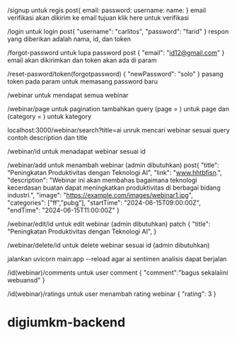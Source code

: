 /signup untuk regis
post{
email:
password:
username:
name:
}
email verifikasi akan dikirim ke email tujuan klik here untuk verifikasi

/login untuk login
post{
"username": "carlitos",
"password": "farid"
}
respon yang diberikan adalah nama, id, dan token

/forgot-password untuk lupa password
post {
"email": "id12@gmail.com"
}
email akan dikirimkan dan token akan ada di param

/reset-pasword/token(forgotpassword)
{
"newPassword": "solo"
}
pasang token pada param untuk memasang password baru

/webinar untuk mendapat semua webinar

/webinar/page untuk pagination tambahkan query (page = ) untuk page dan (category = ) untuk kategory

localhost:3000/webinar/search?title=ai unruk mencari webinar sesuai query contoh description dan title

/webinar/id untuk menadapat webinar sesuai id

/webinar/add untuk menambah webinar (admin dibutuhkan)
post{
"title": "Peningkatan Produktivitas dengan Teknologi AI",
"link": "www.hhtbfisn.",
"description": "Webinar ini akan membahas bagaimana teknologi kecerdasan buatan dapat meningkatkan produktivitas di berbagai bidang industri.",
"image": "https://example.com/images/webinar1.jpg",
"categories": ["ff","pubg"],
"startTime": "2024-06-15T09:00:00Z",
"endTime": "2024-06-15T11:00:00Z"
}

/webinar/edit/id untuk edit webinar (admin dibutuhkan)
patch {
"title": "Peningkatan Produktivitas dengan Teknologi AI",
}

/webinar/delete/id untuk delete webinar sesuai id (admin dibutuhkan)

jalankan uvicorn main:app --reload
agar ai sentimen analisis dapat berjalan

/id(webinar)/comments untuk user comment
{
"comment":"bagus sekalaiini webuansd"
}

/id(webinar)/ratings untuk user menambah rating webinar
{
"rating": 3
}
# digiumkm-backend
